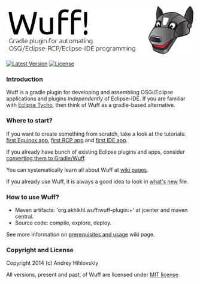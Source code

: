 ![Wuff logo](media/logo.png "Wuff logo")

[![Latest Version](http://img.shields.io/badge/latest_version-0.0.2-blue.svg)](https://github.com/akhikhl/gretty/tree/v0.0.2) [![License](http://img.shields.io/badge/license-MIT-ff69b4.svg)](#copyright-and-license)

### Introduction

Wuff is a gradle plugin for developing and assembling OSGi/Eclipse applications and plugins *independently* of Eclipse-IDE. If you are familiar with [Eclipse Tycho](https://www.eclipse.org/tycho/), then think of Wuff as a gradle-based alternative.

### Where to start?

If you want to create something from scratch, take a look at the tutorials: 
[first Equinox app](../../wiki/Create-first-Equinox-app), [first RCP app](../../wiki/Create-first-RCP-app) and [first IDE app](../../wiki/Create-first-IDE-app).

If you already have bunch of existing Eclipse plugins and apps, consider [converting them to Gradle/Wuff](../../wiki/Convert-existing-Eclipse-plugins-and-apps-to-Gradle).

You can systematically learn all about Wuff at [wiki pages](../../wiki).

If you already use Wuff, it is always a good idea to look in [what's new](whatsnew.md) file.

### How to use Wuff?

- Maven artifacts: 'org.akhikhl.wuff:wuff-plugin:+' at jcenter and maven central.
- Source code: compile, explore, deploy.

See more information on [prerequisites and usage](../../wiki/Prerequisites-and-usage) wiki page.

### Copyright and License

Copyright 2014 (c) Andrey Hihlovskiy

All versions, present and past, of Wuff are licensed under [MIT license](LICENSE).
